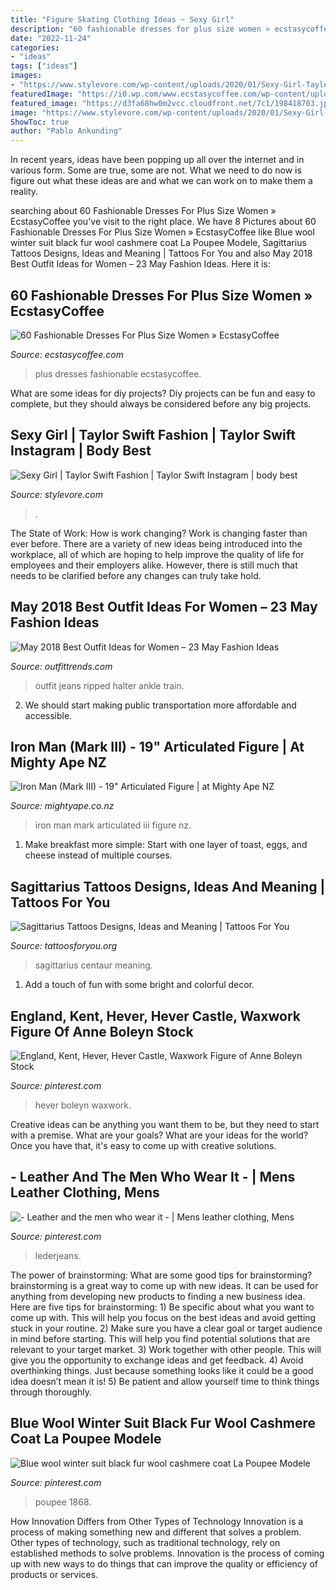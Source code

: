 ```yaml
---
title: "Figure Skating Clothing Ideas ~ Sexy Girl"
description: "60 fashionable dresses for plus size women » ecstasycoffee"
date: "2022-11-24"
categories:
- "ideas"
tags: ["ideas"]
images:
- "https://www.stylevore.com/wp-content/uploads/2020/01/Sexy-Girl-Taylor-Swift-Fashion.jpg"
featuredImage: "https://i0.wp.com/www.ecstasycoffee.com/wp-content/uploads/2016/10/Dresses-For-Plus-Size-Women-6.jpg"
featured_image: "https://d3fa68hw0m2vcc.cloudfront.net/7c1/198418703.jpeg"
image: "https://www.stylevore.com/wp-content/uploads/2020/01/Sexy-Girl-Taylor-Swift-Fashion.jpg"
ShowToc: true
author: "Pablo Ankunding"
---
```



In recent years, ideas have been popping up all over the internet and in various form. Some are true, some are not. What we need to do now is figure out what these ideas are and what we can work on to make them a reality.

	

		
searching about 60 Fashionable Dresses For Plus Size Women » EcstasyCoffee you've visit to the right place. We have 8 Pictures about 60 Fashionable Dresses For Plus Size Women » EcstasyCoffee like Blue wool winter suit black fur wool cashmere coat La Poupee Modele, Sagittarius Tattoos Designs, Ideas and Meaning | Tattoos For You and also May 2018 Best Outfit Ideas for Women – 23 May Fashion Ideas. Here it is:
		
    
## 60 Fashionable Dresses For Plus Size Women » EcstasyCoffee

<img loading=lazy src="https://i0.wp.com/www.ecstasycoffee.com/wp-content/uploads/2016/10/Dresses-For-Plus-Size-Women-6.jpg" onerror="this.onerror=null;this.src='https://tse3.mm.bing.net/th?id=OIP.c1gkopI8adYyhcpbzkiWtwHaO0&amp;pid=15.1';" alt="60 Fashionable Dresses For Plus Size Women » EcstasyCoffee">

_Source: ecstasycoffee.com_

>plus dresses fashionable ecstasycoffee. 

	

What are some ideas for diy projects?
Diy projects can be fun and easy to complete, but they should always be considered before any big projects.

    
## Sexy Girl | Taylor Swift Fashion | Taylor Swift Instagram | Body Best

<img loading=lazy src="https://www.stylevore.com/wp-content/uploads/2020/01/Sexy-Girl-Taylor-Swift-Fashion.jpg" onerror="this.onerror=null;this.src='https://tse2.mm.bing.net/th?id=OIP.Sc8G-IGCiw4psW5gW_gqagHaK4&amp;pid=15.1';" alt="Sexy Girl | Taylor Swift Fashion | Taylor Swift Instagram | body best">

_Source: stylevore.com_

>. 

	

The State of Work: How is work changing?
Work is changing faster than ever before. There are a variety of new ideas being introduced into the workplace, all of which are hoping to help improve the quality of life for employees and their employers alike. However, there is still much that needs to be clarified before any changes can truly take hold.

    
## May 2018 Best Outfit Ideas For Women – 23 May Fashion Ideas

<img loading=lazy src="https://www.outfittrends.com/wp-content/uploads/2018/03/April-Outfit11.jpg" onerror="this.onerror=null;this.src='https://tse3.mm.bing.net/th?id=OIP.D-2R8KaJdemu-dc8peiANAHaLH&amp;pid=15.1';" alt="May 2018 Best Outfit Ideas for Women – 23 May Fashion Ideas">

_Source: outfittrends.com_

>outfit jeans ripped halter ankle train. 

	

2. We should start making public transportation more affordable and accessible.

    
## Iron Man (Mark III) - 19&quot; Articulated Figure | At Mighty Ape NZ

<img loading=lazy src="https://d3fa68hw0m2vcc.cloudfront.net/7c1/198418703.jpeg" onerror="this.onerror=null;this.src='https://tse3.mm.bing.net/th?id=OIP.9rLptaBesTJUscs2XAwH5QHaK3&amp;pid=15.1';" alt="Iron Man (Mark III) - 19&quot; Articulated Figure | at Mighty Ape NZ">

_Source: mightyape.co.nz_

>iron man mark articulated iii figure nz. 

	

1. Make breakfast more simple: Start with one layer of toast, eggs, and cheese instead of multiple courses. 

    
## Sagittarius Tattoos Designs, Ideas And Meaning | Tattoos For You

<img loading=lazy src="https://www.tattoosforyou.org/wp-content/uploads/2013/10/Sagittarius-Tattoos-Pictures-768x1024.jpg" onerror="this.onerror=null;this.src='https://tse3.mm.bing.net/th?id=OIP.t8fNppTPnn3DK1r9jsIbCQHaJ4&amp;pid=15.1';" alt="Sagittarius Tattoos Designs, Ideas and Meaning | Tattoos For You">

_Source: tattoosforyou.org_

>sagittarius centaur meaning. 

	

1. Add a touch of fun with some bright and colorful decor.

    
## England, Kent, Hever, Hever Castle, Waxwork Figure Of Anne Boleyn Stock

<img loading=lazy src="https://i.pinimg.com/736x/e3/6b/bb/e36bbbd0eeb1b80ffcba23441ffaa299.jpg" onerror="this.onerror=null;this.src='https://tse3.mm.bing.net/th?id=OIP.6IMa5kQTu3segNKTilLOngHaL4&amp;pid=15.1';" alt="England, Kent, Hever, Hever Castle, Waxwork Figure of Anne Boleyn Stock">

_Source: pinterest.com_

>hever boleyn waxwork. 

	

Creative ideas can be anything you want them to be, but they need to start with a premise. What are your goals? What are your ideas for the world? Once you have that, it's easy to come up with creative solutions.

    
## - Leather And The Men Who Wear It - | Mens Leather Clothing, Mens

<img loading=lazy src="https://i.pinimg.com/736x/4a/51/3f/4a513f3ef214408e4a0f2874573adfd2.jpg" onerror="this.onerror=null;this.src='https://tse2.mm.bing.net/th?id=OIP.Zcjax7zblhlcufPmk8tjngHaNB&amp;pid=15.1';" alt="- Leather and the men who wear it - | Mens leather clothing, Mens">

_Source: pinterest.com_

>lederjeans. 

	

The power of brainstorming: What are some good tips for brainstorming?
brainstorming is a great way to come up with new ideas. It can be used for anything from developing new products to finding a new business idea. Here are five tips for brainstorming: 1) Be specific about what you want to come up with. This will help you focus on the best ideas and avoid getting stuck in your routine. 2) Make sure you have a clear goal or target audience in mind before starting. This will help you find potential solutions that are relevant to your target market. 3) Work together with other people. This will give you the opportunity to exchange ideas and get feedback. 4) Avoid overthinking things. Just because something looks like it could be a good idea doesn’t mean it is! 5) Be patient and allow yourself time to think things through thoroughly.

    
## Blue Wool Winter Suit Black Fur Wool Cashmere Coat La Poupee Modele

<img loading=lazy src="https://i.pinimg.com/736x/12/ff/fd/12fffd4a6936d963b1e406bc9b3ee03e.jpg" onerror="this.onerror=null;this.src='https://tse2.mm.bing.net/th?id=OIP.CGEnx5sRoGdK6659t65fzwHaKy&amp;pid=15.1';" alt="Blue wool winter suit black fur wool cashmere coat La Poupee Modele">

_Source: pinterest.com_

>poupee 1868. 

	

How Innovation Differs from Other Types of Technology
Innovation is a process of making something new and different that solves a problem. Other types of technology, such as traditional technology, rely on established methods to solve problems. Innovation is the process of coming up with new ways to do things that can improve the quality or efficiency of products or services.

